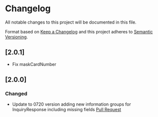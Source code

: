 # Changelog
All notable changes to this project will be documented in this file.

Format based on [Keep a Changelog](http://keepachangelog.com/en/1.0.0/)
and this project adheres to [Semantic Versioning](http://semver.org/spec/v2.0.0.html).


## [2.0.1]
- Fix maskCardNumber

## [2.0.0]

### Changed
- Update to 0720 version adding new information groups for InquiryResponse including missing fields [Pull Request](https://github.com/placetopay/kount/pull/9)

